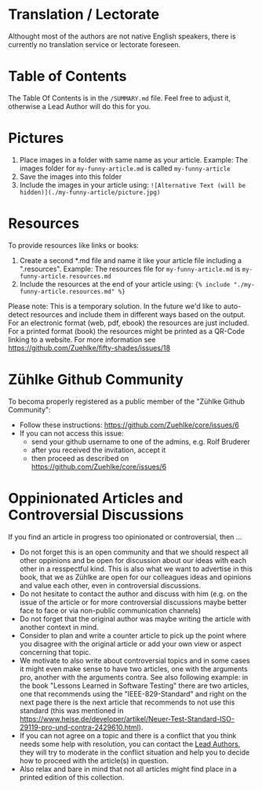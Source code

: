 # Translation / Lectorate

Althought most of the authors are not native English speakers, there is currently no translation service or lectorate foreseen.

# Table of Contents

The Table Of Contents is in the `/SUMMARY.md` file. Feel free to adjust it, otherwise a Lead Author will do this for you.

# Pictures

1. Place images in a folder with same name as your article. Example: The images folder for `my-funny-article.md` is called `my-funny-article`
2. Save the images into this folder
3. Include the images in your article using: `![Alternative Text (will be hidden)](./my-funny-article/picture.jpg)`

# Resources

To provide resources like links or books:

1. Create a second *.md file and name it like your article file including a ".resources". Example: The resources file for `my-funny-article.md` is `my-funny-article.resources.md`
2. Include the resources at the end of your article using: `{% include "./my-funny-article.resources.md" %}`

Please note: This is a temporary solution. In the future we'd like to auto-detect resources and include them in different ways based on the output. For an electronic format (web, pdf, ebook) the resources are just included. For a printed format (book) the resources might be printed as a QR-Code linking to a website. For more information see https://github.com/Zuehlke/fifty-shades/issues/18

# Zühlke Github Community

To becoma properly registered as a public member of the "Zühlke Github Community":
* Follow these instructions: https://github.com/Zuehlke/core/issues/6
* If you can not access this issue: 
    * send your github username to one of the admins, e.g. Rolf Bruderer
    * after you received the invitation, accept it
    * then proceed as described on https://github.com/Zuehlke/core/issues/6

# Oppinionated Articles and Controversial Discussions

If you find an article in progress too opinionated or controversial, then ...

* Do not forget this is an open community and that we should respect all other oppinions and be open for discussion about our ideas with each other in a resspectful kind. This is also what we want to advertise in this book, that we as Zühlke are open for our colleagues ideas and opinions and value each other, even in controversial discussions.
* Do not hesitate to contact the author and discuss with him (e.g. on the issue of the article or for more controversial discussions maybe better face to face or via non-public communication channels)
* Do not forget that the original author was maybe writing the article with another context in mind.
* Consider to plan and write a counter article to pick up the point where you disagree with the original article or add your own view or aspect concerning that topic.
* We motivate to also write about controversial topics and in some cases it might even make sense to have two articles, one with the arguments pro, another with the arguments contra. See also following example: in the book "Lessons Learned in Software Testing" there are two articles, one that recommends using the "IEEE-829-Standard" and right on the next page there is the next article that recommends to not use this standard (this was mentioned in https://www.heise.de/developer/artikel/Neuer-Test-Standard-ISO-29119-pro-und-contra-2429610.html).
* If you can not agree on a topic and there is a conflict that you think needs some help with resolution, you can contact the [Lead Authors](#lead-authors), they will try to moderate in the conflict situation and help you to decide how to proceed with the article(s) in question.
* Also relax and bare in mind that not all articles might find place in a printed edition of this collection.